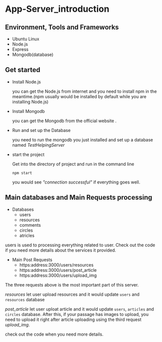 # App-Server_introduction
## Environment, Tools and Frameworks
- Ubuntu Linux
- Node.js
- Express
- Mongodb(database)

## Get started
- Install Node.js 

   you can get the Node.js from internet and you need to install npm in the meantime.(npm usually would be installed by default while you are installing Node.js)
    
- Install Mongodb

  you can get the Mongodb from the official website .
  
- Run and set up the Database

  you need to run the mongodb you just installed and set up a database named *TestHelpingServer*
  
- start the project

  Get into the directory of project and run in the command line
  ```
  npm start
  ```
  you would see *"connection successful"* if everything goes well.

## Main databases and Main Requests processing
- Databases
    - users
    - resources
    - comments
    - circles
    - atricles

users is used to processing everything related to user. Check out the code if you need more details about the services it provided.

- Main Post Requests
    - https:address:3000/users/resources
    - https:address:3000/users/post_article
    - https:address:3000/users/upload_img

The three requests above is the most important part of this server.

*resources* let user upload resources and it would update `users` and `resources` database

*post_article* let user uploat article and it would update `users`, `articles` and `circles` database. After this, if your passage has images to upload, you need to upload it right after article uploading using the third request *upload_img*.

check out the code when you need more details.